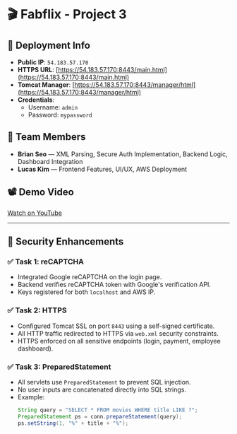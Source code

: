 # 🎬 Fabflix - Project 3

## 🚀 Deployment Info
- **Public IP**: `54.183.57.170`
- **HTTPS URL**: [https://54.183.57.170:8443/main.html](https://54.183.57.170:8443/main.html)
- **Tomcat Manager**: [https://54.183.57.170:8443/manager/html](https://54.183.57.170:8443/manager/html)
- **Credentials**:
  - Username: `admin`
  - Password: `mypassword`

## 👥 Team Members
- **Brian Seo** — XML Parsing, Secure Auth Implementation, Backend Logic, Dashboard Integration  
- **Lucas Kim** — Frontend Features, UI/UX, AWS Deployment

## 📽️ Demo Video
[Watch on YouTube](https://youtu.be/rVZG0Ln3onE)

---

## 🔐 Security Enhancements

### ✅ Task 1: reCAPTCHA
- Integrated Google reCAPTCHA on the login page.
- Backend verifies reCAPTCHA token with Google's verification API.
- Keys registered for both `localhost` and AWS IP.

### ✅ Task 2: HTTPS
- Configured Tomcat SSL on port `8443` using a self-signed certificate.
- All HTTP traffic redirected to HTTPS via `web.xml` security constraints.
- HTTPS enforced on all sensitive endpoints (login, payment, employee dashboard).

### ✅ Task 3: PreparedStatement
- All servlets use `PreparedStatement` to prevent SQL injection.
- No user inputs are concatenated directly into SQL strings.
- Example:
  ```java
  String query = "SELECT * FROM movies WHERE title LIKE ?";
  PreparedStatement ps = conn.prepareStatement(query);
  ps.setString(1, "%" + title + "%");
